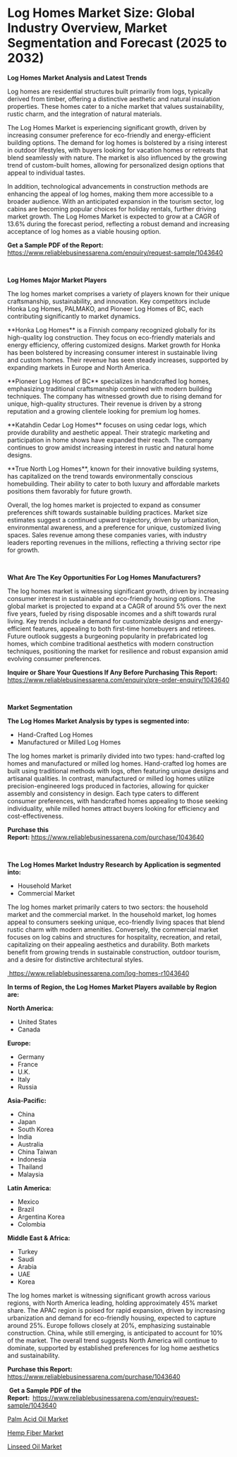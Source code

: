 <p><h1>Log Homes Market Size: Global Industry Overview, Market Segmentation and Forecast (2025 to 2032)</h1></p><p><strong>Log Homes Market Analysis and Latest Trends</strong></p>
<p><p>Log homes are residential structures built primarily from logs, typically derived from timber, offering a distinctive aesthetic and natural insulation properties. These homes cater to a niche market that values sustainability, rustic charm, and the integration of natural materials.</p><p>The Log Homes Market is experiencing significant growth, driven by increasing consumer preference for eco-friendly and energy-efficient building options. The demand for log homes is bolstered by a rising interest in outdoor lifestyles, with buyers looking for vacation homes or retreats that blend seamlessly with nature. The market is also influenced by the growing trend of custom-built homes, allowing for personalized design options that appeal to individual tastes.</p><p>In addition, technological advancements in construction methods are enhancing the appeal of log homes, making them more accessible to a broader audience. With an anticipated expansion in the tourism sector, log cabins are becoming popular choices for holiday rentals, further driving market growth. The Log Homes Market is expected to grow at a CAGR of 13.6% during the forecast period, reflecting a robust demand and increasing acceptance of log homes as a viable housing option.</p></p>
<p><strong>Get a Sample PDF of the Report:&nbsp;</strong> <a href="https://www.reliablebusinessarena.com/enquiry/request-sample/1043640?utm_campaign=1891&utm_medium=2&utm_source=Github&utm_content=ia&utm_term=01042025&utm_id=log-homes">https://www.reliablebusinessarena.com/enquiry/request-sample/1043640</a></p>
<p>&nbsp;</p>
<p><strong>Log Homes Major Market Players</strong></p>
<p><p>The log homes market comprises a variety of players known for their unique craftsmanship, sustainability, and innovation. Key competitors include Honka Log Homes, PALMAKO, and Pioneer Log Homes of BC, each contributing significantly to market dynamics.</p><p>**Honka Log Homes** is a Finnish company recognized globally for its high-quality log construction. They focus on eco-friendly materials and energy efficiency, offering customized designs. Market growth for Honka has been bolstered by increasing consumer interest in sustainable living and custom homes. Their revenue has seen steady increases, supported by expanding markets in Europe and North America.</p><p>**Pioneer Log Homes of BC** specializes in handcrafted log homes, emphasizing traditional craftsmanship combined with modern building techniques. The company has witnessed growth due to rising demand for unique, high-quality structures. Their revenue is driven by a strong reputation and a growing clientele looking for premium log homes.</p><p>**Katahdin Cedar Log Homes** focuses on using cedar logs, which provide durability and aesthetic appeal. Their strategic marketing and participation in home shows have expanded their reach. The company continues to grow amidst increasing interest in rustic and natural home designs.</p><p>**True North Log Homes**, known for their innovative building systems, has capitalized on the trend towards environmentally conscious homebuilding. Their ability to cater to both luxury and affordable markets positions them favorably for future growth.</p><p>Overall, the log homes market is projected to expand as consumer preferences shift towards sustainable building practices. Market size estimates suggest a continued upward trajectory, driven by urbanization, environmental awareness, and a preference for unique, customized living spaces. Sales revenue among these companies varies, with industry leaders reporting revenues in the millions, reflecting a thriving sector ripe for growth.</p></p>
<p>&nbsp;</p>
<p><strong>What Are The Key Opportunities For Log Homes Manufacturers?</strong></p>
<p><p>The log homes market is witnessing significant growth, driven by increasing consumer interest in sustainable and eco-friendly housing options. The global market is projected to expand at a CAGR of around 5% over the next five years, fueled by rising disposable incomes and a shift towards rural living. Key trends include a demand for customizable designs and energy-efficient features, appealing to both first-time homebuyers and retirees. Future outlook suggests a burgeoning popularity in prefabricated log homes, which combine traditional aesthetics with modern construction techniques, positioning the market for resilience and robust expansion amid evolving consumer preferences.</p></p>
<p><strong>Inquire or Share Your Questions If Any Before Purchasing This Report:</strong> <a href="https://www.reliablebusinessarena.com/enquiry/pre-order-enquiry/1043640?utm_campaign=1891&utm_medium=2&utm_source=Github&utm_content=ia&utm_term=01042025&utm_id=log-homes">https://www.reliablebusinessarena.com/enquiry/pre-order-enquiry/1043640</a></p>
<p>&nbsp;</p>
<p><strong>Market Segmentation</strong></p>
<p><strong>The Log Homes Market Analysis by types is segmented into:</strong></p>
<p><ul><li>Hand-Crafted Log Homes</li><li>Manufactured or Milled Log Homes</li></ul></p>
<p><p>The log homes market is primarily divided into two types: hand-crafted log homes and manufactured or milled log homes. Hand-crafted log homes are built using traditional methods with logs, often featuring unique designs and artisanal qualities. In contrast, manufactured or milled log homes utilize precision-engineered logs produced in factories, allowing for quicker assembly and consistency in design. Each type caters to different consumer preferences, with handcrafted homes appealing to those seeking individuality, while milled homes attract buyers looking for efficiency and cost-effectiveness.</p></p>
<p><strong>Purchase this Report:&nbsp;</strong><a href="https://www.reliablebusinessarena.com/purchase/1043640?utm_campaign=1891&utm_medium=2&utm_source=Github&utm_content=ia&utm_term=01042025&utm_id=log-homes">https://www.reliablebusinessarena.com/purchase/1043640</a></p>
<p>&nbsp;</p>
<p><strong>The Log Homes Market Industry Research by Application is segmented into:</strong></p>
<p><ul><li>Household Market</li><li>Commercial Market</li></ul></p>
<p><p>The log homes market primarily caters to two sectors: the household market and the commercial market. In the household market, log homes appeal to consumers seeking unique, eco-friendly living spaces that blend rustic charm with modern amenities. Conversely, the commercial market focuses on log cabins and structures for hospitality, recreation, and retail, capitalizing on their appealing aesthetics and durability. Both markets benefit from growing trends in sustainable construction, outdoor tourism, and a desire for distinctive architectural styles.</p></p>
<p><a href="https://www.reliablebusinessarena.com/log-homes-r1043640?utm_campaign=1891&utm_medium=2&utm_source=Github&utm_content=ia&utm_term=01042025&utm_id=log-homes">&nbsp;https://www.reliablebusinessarena.com/log-homes-r1043640</a></p>
<p><strong>In terms of Region, the Log Homes Market Players available by Region are:</strong></p>
<p>
    <p> <strong> North America: </strong>
        <ul>
            <li>United States</li>
            <li>Canada</li>
        </ul>
        </p> 
    <p> <strong> Europe: </strong>
        <ul>
            <li>Germany</li>
            <li>France</li>
            <li>U.K.</li>
            <li>Italy</li>
            <li>Russia</li>
        </ul>
        </p> 
    <p> <strong> Asia-Pacific: </strong>
        <ul>
            <li>China</li>
            <li>Japan</li>
            <li>South Korea</li>
            <li>India</li>
            <li>Australia</li>
            <li>China Taiwan</li>
            <li>Indonesia</li>
            <li>Thailand</li>
            <li>Malaysia</li>
        </ul>
        </p> 
    <p> <strong> Latin America: </strong>
        <ul>
            <li>Mexico</li>
            <li>Brazil</li>
            <li>Argentina Korea</li>
            <li>Colombia</li>
        </ul>
        </p> 
    <p> <strong> Middle East & Africa: </strong>
        <ul>
            <li>Turkey</li>
            <li>Saudi</li>
            <li>Arabia</li>
            <li>UAE</li>
            <li>Korea</li>
        </ul>
    </p>
    </p>
<p><p>The log homes market is witnessing significant growth across various regions, with North America leading, holding approximately 45% market share. The APAC region is poised for rapid expansion, driven by increasing urbanization and demand for eco-friendly housing, expected to capture around 25%. Europe follows closely at 20%, emphasizing sustainable construction. China, while still emerging, is anticipated to account for 10% of the market. The overall trend suggests North America will continue to dominate, supported by established preferences for log home aesthetics and sustainability.</p></p>
<p><strong>Purchase this Report: </strong><a href="https://www.reliablebusinessarena.com/purchase/1043640?utm_campaign=1891&utm_medium=2&utm_source=Github&utm_content=ia&utm_term=01042025&utm_id=log-homes">https://www.reliablebusinessarena.com/purchase/1043640</a></p>
<p>&nbsp;<strong>Get a Sample PDF of the Report:&nbsp;&nbsp;</strong><a href="https://www.reliablebusinessarena.com/enquiry/request-sample/1043640?utm_campaign=1891&utm_medium=2&utm_source=Github&utm_content=ia&utm_term=01042025&utm_id=log-homes">https://www.reliablebusinessarena.com/enquiry/request-sample/1043640</a></p>
<p><strong></strong></p>
<p><p><a href="https://github.com/RickHolmes3/Market-Research-Report-List-7/blob/main/palm-acid-oil-market.md?utm_campaign=1891&utm_medium=2&utm_source=Github&utm_content=ia&utm_term=01042025&utm_id=log-homes">Palm Acid Oil Market</a></p><p><a href="https://github.com/aarenlazosw3/Market-Research-Report-List-1/blob/main/hemp-fiber-market.md?utm_campaign=1891&utm_medium=2&utm_source=Github&utm_content=ia&utm_term=01042025&utm_id=log-homes">Hemp Fiber Market</a></p><p><a href="https://github.com/Krish2023na/Market-Research-Report-List-7/blob/main/linseed-oil-market.md?utm_campaign=1891&utm_medium=2&utm_source=Github&utm_content=ia&utm_term=01042025&utm_id=log-homes">Linseed Oil Market</a></p></p>